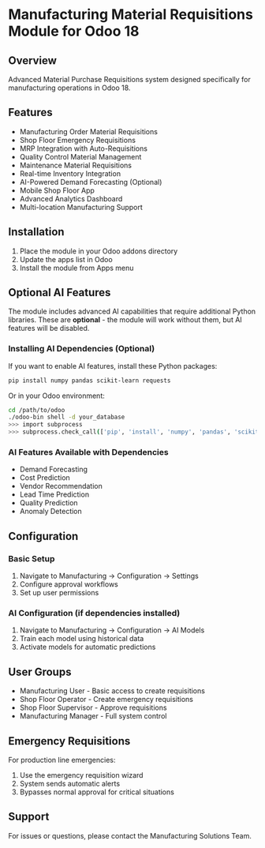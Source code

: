 # Manufacturing Material Requisitions Module for Odoo 18

## Overview
Advanced Material Purchase Requisitions system designed specifically for manufacturing operations in Odoo 18.

## Features
- Manufacturing Order Material Requisitions
- Shop Floor Emergency Requisitions
- MRP Integration with Auto-Requisitions
- Quality Control Material Management
- Maintenance Material Requisitions
- Real-time Inventory Integration
- AI-Powered Demand Forecasting (Optional)
- Mobile Shop Floor App
- Advanced Analytics Dashboard
- Multi-location Manufacturing Support

## Installation

1. Place the module in your Odoo addons directory
2. Update the apps list in Odoo
3. Install the module from Apps menu

## Optional AI Features

The module includes advanced AI capabilities that require additional Python libraries. These are **optional** - the module will work without them, but AI features will be disabled.

### Installing AI Dependencies (Optional)

If you want to enable AI features, install these Python packages:

```bash
pip install numpy pandas scikit-learn requests
```

Or in your Odoo environment:

```bash
cd /path/to/odoo
./odoo-bin shell -d your_database
>>> import subprocess
>>> subprocess.check_call(['pip', 'install', 'numpy', 'pandas', 'scikit-learn', 'requests'])
```

### AI Features Available with Dependencies
- Demand Forecasting
- Cost Prediction
- Vendor Recommendation
- Lead Time Prediction
- Quality Prediction
- Anomaly Detection

## Configuration

### Basic Setup
1. Navigate to Manufacturing → Configuration → Settings
2. Configure approval workflows
3. Set up user permissions

### AI Configuration (if dependencies installed)
1. Navigate to Manufacturing → Configuration → AI Models
2. Train each model using historical data
3. Activate models for automatic predictions

## User Groups
- Manufacturing User - Basic access to create requisitions
- Shop Floor Operator - Create emergency requisitions
- Shop Floor Supervisor - Approve requisitions
- Manufacturing Manager - Full system control

## Emergency Requisitions
For production line emergencies:
1. Use the emergency requisition wizard
2. System sends automatic alerts
3. Bypasses normal approval for critical situations

## Support
For issues or questions, please contact the Manufacturing Solutions Team. 